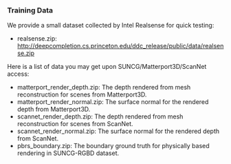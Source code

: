 ### Training Data

We provide a small dataset collected by Intel Realsense for quick testing:
- realsense.zip: http://deepcompletion.cs.princeton.edu/ddc_release/public/data/realsense.zip      

Here is a list of data you may get upon SUNCG/Matterport3D/ScanNet access:
- matterport_render_depth.zip: The depth rendered from mesh reconstruction for scenes from Matterport3D.
- matterport_render_normal.zip: The surface normal for the rendered depth from Matterport3D.
- scannet_render_depth.zip: The depth rendered from mesh reconstruction for scenes from ScanNet.
- scannet_render_normal.zip: The surface normal for the rendered depth from ScanNet.
- pbrs_boundary.zip: The boundary ground truth for physically based rendering in SUNCG-RGBD dataset.